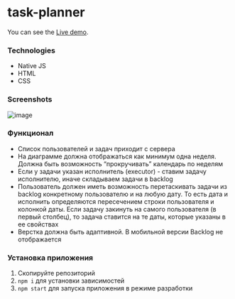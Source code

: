 # task-planner

You can see the [Live demo](https://zhukanna.github.io/task-planner/).

### Technologies

* Native JS
* HTML
* CSS

### Screenshots

![image](https://user-images.githubusercontent.com/7803506/167088945-11148e55-0ec8-4158-8327-2dc0485cbbd5.png)

### Функционал

* Список пользователей и задач приходит с сервера
* На диаграмме должна отображаться как минимум одна неделя. Должна быть возможность “прокручивать” календарь по неделям
* Если у задачи указан исполнитель (executor)  - ставим задачу исполнителю, иначе складываем задачи в backlog
* Пользователь должен иметь возможность перетаскивать задачи из backlog конкретному пользователю и на любую дату. То есть дата и исполнить определяются пересечением строки пользователя и колонкой даты. Если задачу закинуть на самого пользователя (в первый столбец), то задача ставится на те даты, которые указаны в ее свойствах
* Верстка должна быть адаптивной. В мобильной версии Backlog не отображается

### Установка приложения

1. Скопируйте репозиторий 
2. `npm i` для установки зависимостей
3. `npm start` для запуска приложения в режиме разработки
